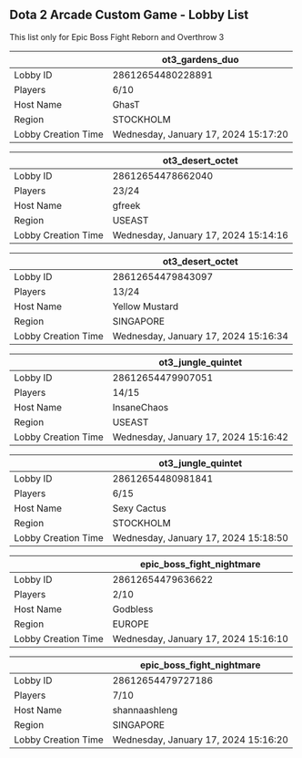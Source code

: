 ## Dota 2 Arcade Custom Game - Lobby List

This list only for Epic Boss Fight Reborn and Overthrow 3

|  | ot3_gardens_duo |
| ------ | ------ |
| Lobby ID | 28612654480228891 |
| Players | 6/10 |
| Host Name | GhasT |
| Region | STOCKHOLM |
| Lobby Creation Time | Wednesday, January 17, 2024 15:17:20 |


|  | ot3_desert_octet |
| ------ | ------ |
| Lobby ID | 28612654478662040 |
| Players | 23/24 |
| Host Name | gfreek |
| Region | USEAST |
| Lobby Creation Time | Wednesday, January 17, 2024 15:14:16 |


|  | ot3_desert_octet |
| ------ | ------ |
| Lobby ID | 28612654479843097 |
| Players | 13/24 |
| Host Name | Yellow Mustard |
| Region | SINGAPORE |
| Lobby Creation Time | Wednesday, January 17, 2024 15:16:34 |


|  | ot3_jungle_quintet |
| ------ | ------ |
| Lobby ID | 28612654479907051 |
| Players | 14/15 |
| Host Name | InsaneChaos |
| Region | USEAST |
| Lobby Creation Time | Wednesday, January 17, 2024 15:16:42 |


|  | ot3_jungle_quintet |
| ------ | ------ |
| Lobby ID | 28612654480981841 |
| Players | 6/15 |
| Host Name | Sexy Cactus |
| Region | STOCKHOLM |
| Lobby Creation Time | Wednesday, January 17, 2024 15:18:50 |


|  | epic_boss_fight_nightmare |
| ------ | ------ |
| Lobby ID | 28612654479636622 |
| Players | 2/10 |
| Host Name | Godbless |
| Region | EUROPE |
| Lobby Creation Time | Wednesday, January 17, 2024 15:16:10 |


|  | epic_boss_fight_nightmare |
| ------ | ------ |
| Lobby ID | 28612654479727186 |
| Players | 7/10 |
| Host Name | shannaashleng |
| Region | SINGAPORE |
| Lobby Creation Time | Wednesday, January 17, 2024 15:16:20 |


